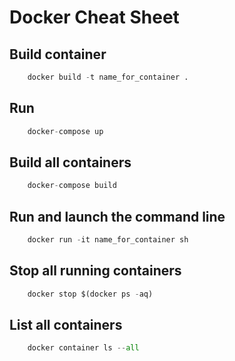 # Docker Cheat Sheet

## Build container

```python
    docker build -t name_for_container .
```

## Run

```python
    docker-compose up
```

## Build all containers

```python
    docker-compose build
```

## Run and launch the command line

```python
    docker run -it name_for_container sh
```

## Stop all running containers

```python
    docker stop $(docker ps -aq)
```

## List all containers

```python
    docker container ls --all
```